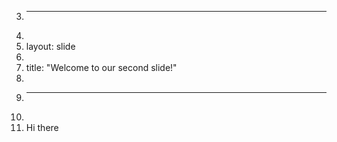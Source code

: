 3.	---
4.	
5.	layout: slide
6.	
7.	title: "Welcome to our second slide!"
8.	
9.	---
10.	
11.	Hi there
